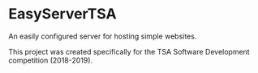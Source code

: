 # EasyServerTSA
An easily configured server for hosting simple websites.

This project was created specifically for the TSA Software Development competition (2018-2019).

